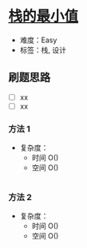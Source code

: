 # [栈的最小值](https://leetcode-cn.com/problems/min-stack-lcci/)

- 难度：Easy
- 标签：栈, 设计

## 刷题思路

- [ ] xx
- [ ] xx

### 方法 1

- 复杂度：
    - 时间 O()
    - 空间 O()

``` js

```

### 方法 2

- 复杂度：
    - 时间 O()
    - 空间 O()

``` js

```
